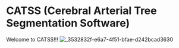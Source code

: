 
# CATSS (Cerebral Arterial Tree Segmentation Software)

Welcome to CATSS!!! ![_3532832f-e6a7-4f51-bfae-d242bcad3630](https://user-images.githubusercontent.com/38469694/232731417-c8d1abcb-2ab2-4f98-b55c-07f63745b03a.jpeg)
